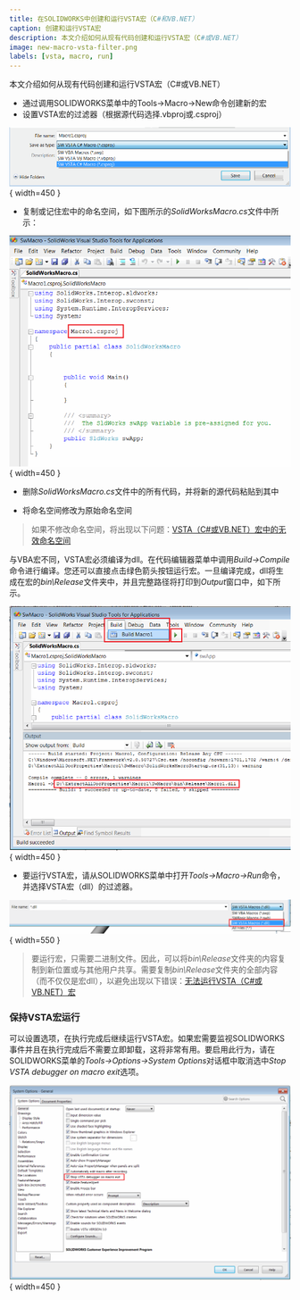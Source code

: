 ```yaml
---
title: 在SOLIDWORKS中创建和运行VSTA宏（C#和VB.NET）
caption: 创建和运行VSTA宏
description: 本文介绍如何从现有代码创建和运行VSTA宏（C#或VB.NET）
image: new-macro-vsta-filter.png
labels: [vsta, macro, run]
---
```

本文介绍如何从现有代码创建和运行VSTA宏（C#或VB.NET）

* 通过调用SOLIDWORKS菜单中的Tools->Macro->New命令创建新的宏
* 设置VSTA宏的过滤器（根据源代码选择.vbproj或.csproj）

![过滤VSTA宏](new-macro-vsta-filter.png){ width=450 }

* 复制或记住宏中的命名空间，如下图所示的*SolidWorksMacro.cs*文件中所示：

![VSTA宏的命名空间](vsta-macro-namespace.png){ width=450 }

* 删除*SolidWorksMacro.cs*文件中的所有代码，并将新的源代码粘贴到其中

* 将命名空间修改为原始命名空间

> 如果不修改命名空间，将出现以下问题：[VSTA（C#或VB.NET）宏中的无效命名空间](/docs/codestack/solidworks-api/troubleshooting/macros/vsta-invalid-namespace/)

与VBA宏不同，VSTA宏必须编译为dll。在代码编辑器菜单中调用*Build->Compile*命令进行编译。您还可以直接点击绿色箭头按钮运行宏。一旦编译完成，dll将生成在宏的*bin\Release*文件夹中，并且完整路径将打印到*Output*窗口中，如下所示。

![编译VSTA宏](compile-vsta-macro.png){ width=450 }

* 要运行VSTA宏，请从SOLIDWORKS菜单中打开*Tools->Macro->Run*命令，并选择VSTA宏（dll）的过滤器。

![运行时设置VSTA宏的过滤器](run-vsta-macro.png){ width=550 }

> 要运行宏，只需要二进制文件。因此，可以将*bin\Release*文件夹的内容复制到新位置或与其他用户共享。需要复制*bin\Release*文件夹的全部内容（而不仅仅是宏dll），以避免出现以下错误：[无法运行VSTA（C#或VB.NET）宏](/docs/codestack/solidworks-api/troubleshooting/macros/run-vsta-macro-error/)

### 保持VSTA宏运行

可以设置选项，在执行完成后继续运行VSTA宏。如果宏需要监视SOLIDWORKS事件并且在执行完成后不需要立即卸载，这将非常有用。要启用此行为，请在SOLIDWORKS菜单的*Tools->Options->System Options*对话框中取消选中*Stop VSTA debugger on macro exit*选项。

![保持VSTA宏运行的选项](system-options-stop-vsta-debugger.png){ width=450 }